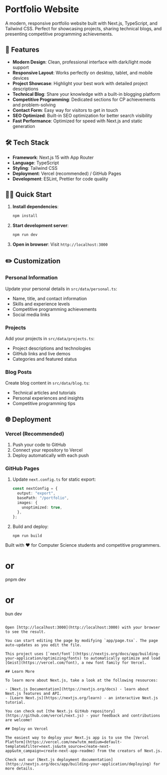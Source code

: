 # Portfolio Website

A modern, responsive portfolio website built with Next.js, TypeScript, and Tailwind CSS. Perfect for showcasing projects, sharing technical blogs, and presenting competitive programming achievements.

## 🚀 Features

- **Modern Design**: Clean, professional interface with dark/light mode support
- **Responsive Layout**: Works perfectly on desktop, tablet, and mobile devices
- **Project Showcase**: Highlight your best work with detailed project descriptions
- **Technical Blog**: Share your knowledge with a built-in blogging platform
- **Competitive Programming**: Dedicated sections for CP achievements and problem-solving
- **Contact Form**: Easy way for visitors to get in touch
- **SEO Optimized**: Built-in SEO optimization for better search visibility
- **Fast Performance**: Optimized for speed with Next.js and static generation

## 🛠️ Tech Stack

- **Framework**: Next.js 15 with App Router
- **Language**: TypeScript
- **Styling**: Tailwind CSS
- **Deployment**: Vercel (recommended) / GitHub Pages
- **Development**: ESLint, Prettier for code quality

## 🏃‍♂️ Quick Start

1. **Install dependencies**:

   ```bash
   npm install
   ```

2. **Start development server**:

   ```bash
   npm run dev
   ```

3. **Open in browser**: Visit `http://localhost:3000`

## ✏️ Customization

### Personal Information

Update your personal details in `src/data/personal.ts`:

- Name, title, and contact information
- Skills and experience levels
- Competitive programming achievements
- Social media links

### Projects

Add your projects in `src/data/projects.ts`:

- Project descriptions and technologies
- GitHub links and live demos
- Categories and featured status

### Blog Posts

Create blog content in `src/data/blog.ts`:

- Technical articles and tutorials
- Personal experiences and insights
- Competitive programming tips

## 🌐 Deployment

### Vercel (Recommended)

1. Push your code to GitHub
2. Connect your repository to Vercel
3. Deploy automatically with each push

### GitHub Pages

1. Update `next.config.ts` for static export:
   ```typescript
   const nextConfig = {
     output: "export",
     basePath: "/portfolio",
     images: {
       unoptimized: true,
     },
   };
   ```
2. Build and deploy:
   ```bash
   npm run build
   ```

Built with ❤️ for Computer Science students and competitive programmers.

# or

pnpm dev

# or

bun dev

```

Open [http://localhost:3000](http://localhost:3000) with your browser to see the result.

You can start editing the page by modifying `app/page.tsx`. The page auto-updates as you edit the file.

This project uses [`next/font`](https://nextjs.org/docs/app/building-your-application/optimizing/fonts) to automatically optimize and load [Geist](https://vercel.com/font), a new font family for Vercel.

## Learn More

To learn more about Next.js, take a look at the following resources:

- [Next.js Documentation](https://nextjs.org/docs) - learn about Next.js features and API.
- [Learn Next.js](https://nextjs.org/learn) - an interactive Next.js tutorial.

You can check out [the Next.js GitHub repository](https://github.com/vercel/next.js) - your feedback and contributions are welcome!

## Deploy on Vercel

The easiest way to deploy your Next.js app is to use the [Vercel Platform](https://vercel.com/new?utm_medium=default-template&filter=next.js&utm_source=create-next-app&utm_campaign=create-next-app-readme) from the creators of Next.js.

Check out our [Next.js deployment documentation](https://nextjs.org/docs/app/building-your-application/deploying) for more details.
```
